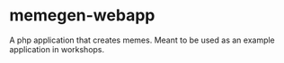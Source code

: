 # memegen-webapp
A php application that creates memes. Meant to be used as an example application in workshops.
